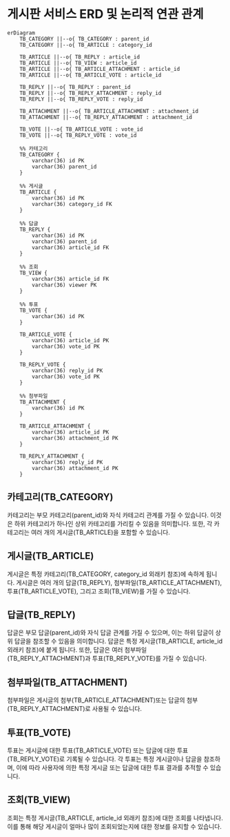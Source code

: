 # 게시판 서비스 ERD 및 논리적 연관 관계

```mermaid
erDiagram
    TB_CATEGORY ||--o{ TB_CATEGORY : parent_id
    TB_CATEGORY ||--o{ TB_ARTICLE : category_id
    
    TB_ARTICLE ||--o{ TB_REPLY : article_id
    TB_ARTICLE ||--o{ TB_VIEW : article_id
    TB_ARTICLE ||--o{ TB_ARTICLE_ATTACHMENT : article_id
    TB_ARTICLE ||--o{ TB_ARTICLE_VOTE : article_id
    
    TB_REPLY ||--o{ TB_REPLY : parent_id
    TB_REPLY ||--o{ TB_REPLY_ATTACHMENT : reply_id
    TB_REPLY ||--o{ TB_REPLY_VOTE : reply_id
    
    TB_ATTACHMENT ||--o{ TB_ARTICLE_ATTACHMENT : attachment_id
    TB_ATTACHMENT ||--o{ TB_REPLY_ATTACHMENT : attachment_id

    TB_VOTE ||--o{ TB_ARTICLE_VOTE : vote_id
    TB_VOTE ||--o{ TB_REPLY_VOTE : vote_id
        
    %% 카테고리
    TB_CATEGORY {
        varchar(36) id PK
        varchar(36) parent_id
    }

    %% 게시글
    TB_ARTICLE {
        varchar(36) id PK
        varchar(36) category_id FK
    }

    %% 답글
    TB_REPLY {
        varchar(36) id PK
        varchar(36) parent_id
        varchar(36) article_id FK
    }

    %% 조회
    TB_VIEW {
        varchar(36) article_id FK
        varchar(36) viewer PK
    }

    %% 투표
    TB_VOTE {
        varchar(36) id PK
    }

    TB_ARTICLE_VOTE {
        varchar(36) article_id PK
        varchar(36) vote_id PK
    }
        
    TB_REPLY_VOTE {
        varchar(36) reply_id PK
        varchar(36) vote_id PK
    }
    
    %% 첨부파일
    TB_ATTACHMENT {
        varchar(36) id PK
    }
    
    TB_ARTICLE_ATTACHMENT {
        varchar(36) article_id PK
        varchar(36) attachment_id PK
    }

    TB_REPLY_ATTACHMENT {
        varchar(36) reply_id PK
        varchar(36) attachment_id PK
    }

```

## 카테고리(TB_CATEGORY)
카테고리는 부모 카테고리(parent_id)와 자식 카테고리 관계를 가질 수 있습니다. 이것은 하위 카테고리가 하나인 상위 카테고리를 가리킬 수 있음을 의미합니다. 또한, 각 카테고리는 여러 개의 게시글(TB_ARTICLE)을 포함할 수 있습니다.

## 게시글(TB_ARTICLE)
게시글은 특정 카테고리(TB_CATEGORY, category_id 외래키 참조)에 속하게 됩니다. 게시글은 여러 개의 답글(TB_REPLY), 첨부파일(TB_ARTICLE_ATTACHMENT), 투표(TB_ARTICLE_VOTE), 그리고 조회(TB_VIEW)를 가질 수 있습니다.

## 답글(TB_REPLY)
답글은 부모 답글(parent_id)와 자식 답글 관계를 가질 수 있으며, 이는 하위 답글이 상위 답글을 참조할 수 있음을 의미합니다. 답글은 특정 게시글(TB_ARTICLE, article_id 외래키 참조)에 붙게 됩니다. 또한, 답글은 여러 첨부파일(TB_REPLY_ATTACHMENT)과 투표(TB_REPLY_VOTE)를 가질 수 있습니다.

## 첨부파일(TB_ATTACHMENT)
첨부파일은 게시글의 첨부(TB_ARTICLE_ATTACHMENT)또는 답글의 첨부(TB_REPLY_ATTACHMENT)로 사용될 수 있습니다.

## 투표(TB_VOTE)
투표는 게시글에 대한 투표(TB_ARTICLE_VOTE) 또는 답글에 대한 투표(TB_REPLY_VOTE)로 기록될 수 있습니다. 각 투표는 특정 게시글이나 답글을 참조하며, 이에 따라 사용자에 의한 특정 게시글 또는 답글에 대한 투표 결과를 추적할 수 있습니다.

## 조회(TB_VIEW)
조회는 특정 게시글(TB_ARTICLE, article_id 외래키 참조)에 대한 조회를 나타냅니다. 이를 통해 해당 게시글이 얼마나 많이 조회되었는지에 대한 정보를 유지할 수 있습니다.

